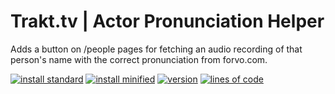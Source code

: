 # Trakt.tv | Actor Pronunciation Helper
Adds a button on /people pages for fetching an audio recording of that person's name with the correct pronunciation from forvo.com.

[![install standard](https://img.shields.io/badge/install-standard-006400)](https://raw.githubusercontent.com/Fenn3c401/Trakt.tv-Userscript-Collection/main/userscripts/dist/71cd9s61.user.js) [![install minified](https://img.shields.io/badge/install-minified-64962a)](https://raw.githubusercontent.com/Fenn3c401/Trakt.tv-Userscript-Collection/main/userscripts/dist/71cd9s61.min.user.js) [![version](https://img.shields.io/badge/version-0.4.2-blue)](../../../../blame/main/userscripts/dist/71cd9s61.user.js) [![lines of code](https://img.shields.io/badge/loc-102-orange)](../../userscripts/dist/71cd9s61.user.js)

